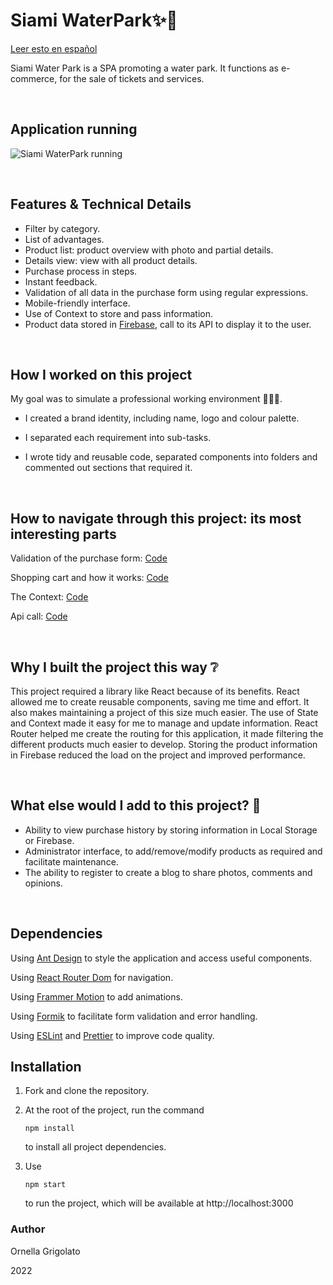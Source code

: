 
# Siami WaterPark✨👙

[Leer esto en español](https://github.com/OrnellaGrigolato/Siami_WaterPark/blob/main/README.md)

Siami Water Park is a SPA promoting a water park. It functions as e-commerce, for the sale of tickets and services.

<br/>

## Application running

![Siami WaterPark running](https://github.com/OrnellaGrigolato/Siami_WaterPark/blob/main/Siami_Waterpark_Running.gif)

<br/>


## Features & Technical Details

- Filter by category.
- List of advantages.
- Product list: product overview with photo and partial details.
- Details view: view with all product details.
- Purchase process in steps.
- Instant feedback.
- Validation of all data in the purchase form using regular expressions.
- Mobile-friendly interface.
- Use of Context to store and pass information.
- Product data stored in [Firebase](https://firebase.google.com/?hl=es), call to its API to display it to the user.

<br/>

## How I worked on this project

My goal was to simulate a professional working environment 👩🏻‍💻. 

- I created a brand identity, including name, logo and colour palette.

- I separated each requirement into sub-tasks.

- I wrote tidy and reusable code, separated components into folders and commented out sections that required it.

<br/>

## How to navigate through this project: its most interesting parts

Validation of the purchase form: [Code](https://github.com/OrnellaGrigolato/Siami_WaterPark/blob/6080d7c79efe2eb827ed070951a825c95bff67e6/src/Components/Cart/Cart.js#L112)

Shopping cart and how it works: [Code](https://github.com/OrnellaGrigolato/Siami_WaterPark/blob/6080d7c79efe2eb827ed070951a825c95bff67e6/src/Components/Cart/Cart.js#L58)

The Context: [Code](https://github.com/OrnellaGrigolato/Siami_WaterPark/blob/6080d7c79efe2eb827ed070951a825c95bff67e6/src/Context/CartContext.js#L4)

Api call: [Code](https://github.com/OrnellaGrigolato/Siami_WaterPark/blob/6080d7c79efe2eb827ed070951a825c95bff67e6/src/Container/ItemDetailContainer/ItemDetailContainer.js#L16)

<br/>

## Why I built the project this way ❔
This project required a library like React because of its benefits. React allowed me to create reusable components, saving me time and effort. It also makes maintaining a project of this size much easier.
The use of State and Context made it easy for me to manage and update information. 
React Router helped me create the routing for this application, it made filtering the different products much easier to develop.
Storing the product information in Firebase reduced the load on the project and improved performance.

<br/>

## What else would I add to this project? 🚀

* Ability to view purchase history by storing information in Local Storage or Firebase.
* Administrator interface, to add/remove/modify products as required and facilitate maintenance.
* The ability to register to create a blog to share photos, comments and opinions.

<br/>

## Dependencies

Using [Ant Design](https://ant.design/) to style the application and access useful components.

Using [React Router Dom](https://reactrouter.com/) for navigation.

Using [Frammer Motion](https://www.framer.com/motion/) to add animations.

Using [Formik](https://formik.org/) to facilitate form validation and error handling.

Using [ESLint](https://eslint.org/) and [Prettier](https://prettier.io/) to improve code quality.

## Installation

1. Fork and clone the repository.

2. At the root of the project, run the command

   ```
   npm install
   ```
   to install all project dependencies.

3. Use 

   ```
   npm start
   ```

   to run the project, which will be available at http://localhost:3000


### Author

Ornella Grigolato

2022


